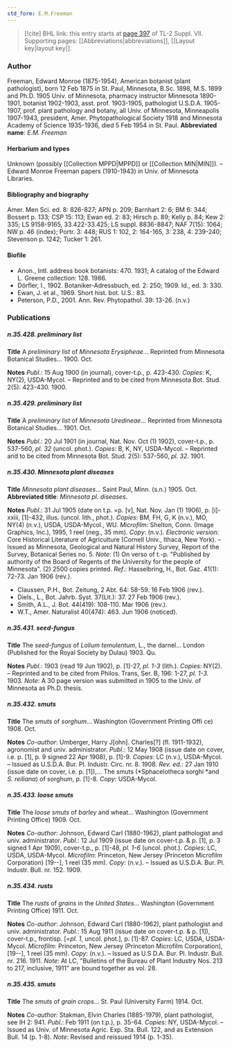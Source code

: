 ```yaml
---
std_form: E.M.Freeman
---
```


> [!cite] BHL link: this entry starts at [page 397](https://www.biodiversitylibrary.org/page/33259901) of TL-2 Suppl. VII.
> Supporting pages: [[Abbreviations|abbreviations]], [[Layout key|layout key]].

### Author

Freeman, Edward Monroe (1875-1954), American botanist (plant pathologist), born 12 Feb 1875 in St. Paul, Minnesota, B.Sc. 1898, M.S. 1899 and Ph.D. 1905 Univ. of Minnesota, pharmacy instructor Minnesota 1890-1901, botanist 1902-1903, asst. prof. 1903-1905, pathologist U.S.D.A. 1905-1907, prof. plant pathology and botany, all Univ. of Minnesota, Minneapolis 1907-1943, president, Amer. Phytopathological Society 1918 and Minnesota Academy of Science 1935-1936, died 5 Feb 1954 in St. Paul. 
**Abbreviated name**: *E.M. Freeman*

#### Herbarium and types

Unknown (possibly [[Collection MPPD|MPPD]] or [[Collection MIN|MIN]]). – Edward Monroe Freeman papers (1910-1943) in Univ. of Minnesota Libraries.

#### Bibliography and biography

Amer. Men Sci. ed. 8: 826-827; APN p. 209; Barnhart 2: 6; BM 6: 344; Bossert p. 133; CSP 15: 113; Ewan ed. 2: 83; Hirsch p. 89; Kelly p. 84; Kew 2: 335; LS 9158-9165, 33.422-33.425; LS suppl. 8836-8847; NAF 7(15): 1064; NW p. 46 (index); Portr. 3: 448; RUS 1: 102, 2: 164-165, 3: 238, 4: 239-240; Stevenson p. 1242; Tucker 1: 261.

#### Biofile

- Anon., Intl. address book botanists: 470. 1931; A catalog of the Edward L. Greene collection: 128. 1986.
- Dörfler, I., 1902. Botaniker-Adressbuch, ed. 2: 250; 1909. Id., ed. 3: 330.
- Ewan, J. et al., 1969. Short hist. bot. U.S.: 83.
- Peterson, P.D., 2001. Ann. Rev. Phytopathol. 39: 13-26. (n.v.)

### Publications

##### n.35.428. preliminary list

**Title**
A *preliminary list* of *Minnesota Erysipheae*... Reprinted from Minnesota Botanical Studies... 1900. Oct.

**Notes**
*Publ*.: 15 Aug 1900 (in journal), cover-t.p., p. 423-430. *Copies*: K, NY(2), USDA-Mycol. – Reprinted and to be cited from Minnesota Bot. Stud. 2(5): 423-430. 1900.

##### n.35.429. preliminary list

**Title**
A *preliminary list* of *Minnesota Uredineae*... Reprinted from Minnesota Botanical Studies... 1901. Oct.

**Notes**
*Publ*.: 20 Jul 1901 (in journal, Nat. Nov. Oct (1) 1902), cover-t.p., p. 537-560, *pl. 32* (uncol. phot.). *Copies*: B, K, NY, USDA-Mycol. – Reprinted and to be cited from Minnesota Bot. Stud. 2(5): 537-560, *pl. 32.* 1901.

##### n.35.430. Minnesota plant diseases

**Title**
*Minnesota plant diseases*... Saint Paul, Minn. (s.n.) 1905. Oct.
**Abbreviated title**: *Minnesota pl. diseases*.

**Notes**
*Publ*.: 31 Jul 1905 (date on t.p. =p. \[v\], Nat. Nov. Jan (1) 1906), p. \[i\]-xxiii, \[1\]-432, illus. (uncol. lith., phot.). *Copies*: BM, FH, G, K (n.v.), MO, NY(4) (n.v.), USDA, USDA-Mycol., WU. *Microfilm*: Shelton, Conn. (Image Graphics, Inc.), 1995, 1 reel (neg., 35 mm). *Copy*: (n.v.). *Electronic version*: Core Historical Literature of Agriculture (Cornell Univ., Ithaca, New York). – Issued as Minnesota, Geological and Natural History Survey, Report of the Survey, Botanical Series no. 5.
*Note*: (1) On verso of t.-p. "Published by authority of the Board of Regents of the University for the people of Minnesota". (2) 2500 copies printed.
*Ref*.: Hasselbring, H., Bot. Gaz. 41(1): 72-73. Jan 1906 (rev.).
- Claussen, P.H., Bot. Zeitung, 2 Abt. 64: 58-59. 16 Feb 1906 (rev.).
- Diels., L., Bot. Jahrb. Syst. 37(Lit.): 37. 27 Feb 1906 (rev.).
- Smith, A.L., J. Bot. 44(419): 108-110. Mar 1906 (rev.).
- W.T., Amer. Naturalist 40(474): 463. Jun 1906 (noticed).

##### n.35.431. seed-fungus

**Title**
The *seed-fungus* of *Lolium temulentum*, L., the darnel... London (Published for the Royal Society by Dulau) 1903. Qu.

**Notes**
*Publ*.: 1903 (read 19 Jun 1902), p. \[1\]-27, *pl. 1-3* (lith.). *Copies*: NY(2). – Reprinted and to be cited from Philos. Trans, Ser. B, 196: 1-27, *pl. 1-3.* 1903.
*Note*: A 30 page version was submitted in 1905 to the Univ. of Minnesota as Ph.D. thesis.

##### n.35.432. smuts

**Title**
The *smuts* of *sorghum*... Washington (Government Printing Offi ce) 1908. Oct.

**Notes**
*Co-author*: Umberger, Harry J\[ohn\]. Charles\[?\] (fl. 1911-1932), agronomist and univ. administrator.
*Publ*.: 12 May 1908 (issue date on cover, i.e. p. \[1\], p. 9 signed 22 Apr 1908), p. \[1\]-9. *Copies*: LC (n.v.), USDA-Mycol. – Issued as U.S.D.A. Bur. Pl. Industr. Circ. nr. 8. 1908.
*Rev. ed.*: 27 Jan 1910 (issue date on cover, i.e. p. \[1\]),... The smuts (*Sphacelotheca sorghi *and *S. reiliana*) of sorghum, p. \[1\]-8. *Copy*: USDA-Mycol.

##### n.35.433. loose smuts

**Title**
The *loose smuts* of *barley* and wheat... Washington (Government Printing Office) 1909. Oct.

**Notes**
*Co-author*: Johnson, Edward Carl (1880-1962), plant pathologist and univ. administrator.
*Publ*.: 12 Jul 1909 (issue date on cover-t.p. & p. \[1\], p. 3 signed 1 Apr 1909), cover-t.p., p. \[1\]-48, *pl. 1-6* (uncol. phot.). *Copies*: LC, USDA, USDA-Mycol. *Microfilm*: Princeton, New Jersey (Princeton Microfilm Corporation) \[19--\], 1 reel (35 mm). *Copy*: (n.v.). – Issued as U.S.D.A. Bur. Pl. Industr. Bull. nr. 152. 1909.

##### n.35.434. rusts

**Title**
The *rusts* of *grains* in the *United States*... Washington (Government Printing Office) 1911. Oct.

**Notes**
*Co-author*: Johnson, Edward Carl (1880-1962), plant pathologist and univ. administrator.
*Publ*.: 15 Aug 1911 (issue date on cover-t.p. & p. \[1\]), cover-t.p., frontisp. \[=*pl. 1*, uncol. phot.\], p. \[1\]-87. *Copies*: LC, USDA, USDA-Mycol. *Microfilm*: Princeton, New Jersey (Princeton Microfilm Corporation), \[19--\], 1 reel (35 mm). *Copy*: (n.v.). – Issued as U.S D.A. Bur. Pl. Industr. Bull. nr. 216. 1911.
*Note*: At LC, "Bulletins of the Bureau of Plant Industry Nos. 213 to 217, inclusive, 1911" are bound together as vol. 28.

##### n.35.435. smuts

**Title**
The *smuts* of *grain crops*... St. Paul (University Farm) 1914. Oct.

**Notes**
*Co-author*: Stakman, Elvin Charles (1885-1979), plant pathologist, see IH 2: 941.
*Publ*.: Feb 1911 (on t.p.), p. 35-64. *Copies*: NY, USDA-Mycol. – Issued as Univ. of Minnesota Agric. Exp. Sta. Bull. 122, and as Extension Bull. 14 (p. 1-8).
*Note*: Revised and reissued 1914 (p. 1-35).

